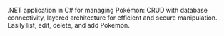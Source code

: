 .NET application in C# for managing Pokémon: CRUD with database connectivity, layered architecture for efficient and secure manipulation. Easily list, edit, delete, and add Pokémon.
